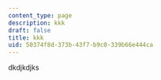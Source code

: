 ```yaml
---
content_type: page
description: kkk
draft: false
title: kkk
uid: 50374f8d-373b-43f7-b9c0-339b66e444ca
---
```

dkdjkdjks
